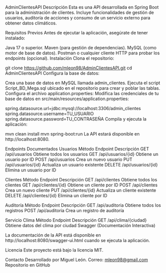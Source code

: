 AdminClientesAPI
Descripción
Esta es una API desarrollada en Spring Boot para la administración de clientes. Incluye funcionalidades de gestión de usuarios, auditoría de acciones y consumo de un servicio externo para obtener datos climáticos.

Requisitos Previos
Antes de ejecutar la aplicación, asegúrate de tener instalado:

Java 17 o superior.
Maven (para gestión de dependencias).
MySQL (como motor de base de datos).
Postman o cualquier cliente HTTP para probar los endpoints (opcional).
Instalación
Clona el repositorio:

git clone https://github.com/mleon98/AdminClientesAPI.git
cd AdminClientesAPI
Configura la base de datos:

Crea una base de datos en MySQL llamada admin_clientes.
Ejecuta el script Script_BD_Mega.sql ubicado en el repositorio para crear y poblar las tablas.
Configura el archivo application.properties: Modifica las credenciales de tu base de datos en src/main/resources/application.properties:

spring.datasource.url=jdbc:mysql://localhost:3306/admin_clientes
spring.datasource.username=TU_USUARIO
spring.datasource.password=TU_CONTRASEÑA
Compila y ejecuta la aplicación:

mvn clean install
mvn spring-boot:run
La API estará disponible en http://localhost:8080.

Endpoints Documentados
Usuarios
Método	Endpoint	Descripción
GET	/api/usuarios	Obtiene todos los usuarios
GET	/api/usuarios/{id}	Obtiene un usuario por ID
POST	/api/usuarios	Crea un nuevo usuario
PUT	/api/usuarios/{id}	Actualiza un usuario existente
DELETE	/api/usuarios/{id}	Elimina un usuario por ID

Clientes
Método	Endpoint	Descripción
GET	/api/clientes	Obtiene todos los clientes
GET	/api/clientes/{id}	Obtiene un cliente por ID
POST	/api/clientes	Crea un nuevo cliente
PUT	/api/clientes/{id}	Actualiza un cliente existente
DELETE	/api/clientes/{id}	Elimina un cliente por ID

Auditoría
Método	Endpoint	Descripción
GET	/api/auditoria	Obtiene todos los registros
POST	/api/auditoria	Crea un registro de auditoría

Servicio Clima
Método	Endpoint	Descripción
GET	/api/clima/{ciudad}	Obtiene datos del clima por ciudad
Swagger (Documentación Interactiva)

La documentación de la API está disponible en http://localhost:8080/swagger-ui.html cuando se ejecuta la aplicación.

Licencia
Este proyecto está bajo la licencia MIT.

Contacto
Desarrollado por Miguel León.
Correo: mleon98@gmail.com
Repositorio en GitHub
